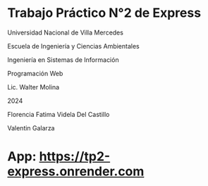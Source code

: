 # Trabajo Práctico N°2 de Express
Universidad Nacional de Villa Mercedes

Escuela de Ingeniería y Ciencias Ambientales

Ingeniería en Sistemas de Información

Programación Web

Lic. Walter Molina

2024

Florencia Fatima Videla Del Castillo

Valentin Galarza

#  App: https://tp2-express.onrender.com

